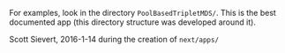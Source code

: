 For examples, look in the directory `PoolBasedTripletMDS/`. This is the best
documented app (this directory structure was developed around it).

Scott Sievert,
2016-1-14
during the creation of `next/apps/`

